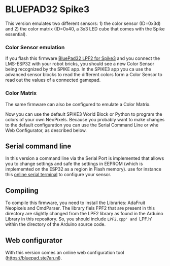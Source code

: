 # BLUEPAD32 Spike3

This version emulates two different sensors: 1) the color sensor (ID=0x3d) and 2) the color matrix (ID=0x40, a 3x3 LED cube that comes with the Spike essential).

### Color Sensor emulation
If you flash this firmware [BluePad32 LPF2 for Spike3](https://firmware.antonsmindstorms.com/) and you connect the LMS-ESP32 with your robot bricks, you should see a new Color Sensor being recognized by the SPIKE app.
In the SPIKE3 app you ca use the advanced sensor blocks to read the different colors form a Color Sensor to read out the values of a connected gamepad.

### Color Matrix 

The same firmware can also be configured to emulate a Color Matrix.

Now you can use the default SPIKE3 World Block or Python to program the colors of your own NeoPixels. Because you probably want to make changes to the default configuration you can use the Serial Command Line or whe Web Configurator, as described below.

## Serial command line

In this version a command line via the Serial Port is implemented that allows you to change settings and safe the settings in EEPROM (which is implememted on the ESP32 as a region in Flash memory).
use for instance this [online serial terminal](https://googlechromelabs.github.io/serial-terminal/) to configure your sensor.

## Compiling
To compile this firmware, you need to install the Libraries: AdaFruit Neopixels and CmdParser. The library fiels FPF2 that are present in this directory are slightly changed from the LPF2 library as found in the Arduino Library in this repository. So, you should include `LPF2.cpp' and `LPF.h' within the directory of the Arduino source code.

## Web configurator

With this version comes an online web configuration tool (https://bluepad.ste7an.nl).